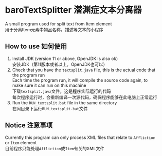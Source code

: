 # baroTextSplitter 潜渊症文本分离器
A small program used for split text from Item element  
用于分离Item元素中物品名称，描述等文本的小程序  
## How to use 如何使用  
1. Install JDK (version 11 or above, OpenJDK is also ok)  
   安装JDK（第11版本或者以上，OpenJDK也可以）  
2. Check that you have the `textsplit.java` file, this is the actual code that the program run  
   Each time the program run, it will compile the source code again, to make sure it can run on this machine  
   下载`textsplit.java`文件，这是程序实际运行的代码  
   每次程序运行时，会重新编译一次源代码，确保程序能够在此电脑上正常运行  
3. Run the `RUN_textsplit.bat` file in the same directory  
   在同目录下运行`RUN_textsplit.bat`文件  
## Notice 注意事项  
Currently this program can only process XML files that relate to `Affliction` or `Item` element  
目前程序只能处理`Affliction`或`Item`有关的XML文件  